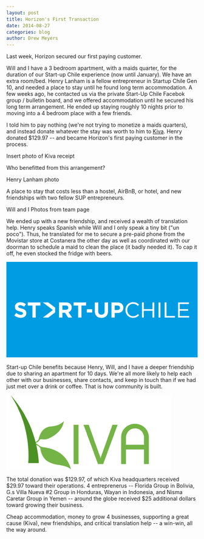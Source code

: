 ```yaml
---
layout: post
title: Horizon's First Transaction
date: 2014-08-27
categories: blog
author: Drew Meyers
---
```


Last week, Horizon secured our first paying customer. 

Will and I have a 3 bedroom apartment, with a maids quarter, for the duration of our Start-up Chile experience (now until January). We have an extra room/bed. Henry Lanham is a fellow entrepreneur in Startup Chile Gen 10, and needed a place to stay until he found long term accommodation. A few weeks ago, he contacted us via the private Start-Up Chile Facebok group / bulletin board, and we offered accommodation until he secured his long term arrangement. He ended up staying roughly 10 nights prior to moving into a 4 bedroom place with a few friends.

I told him to pay nothing (we're not trying to monetize a maids quarters), and instead donate whatever the stay was worth to him to [Kiva](http://www.kiva.org). Henry donated $129.97 -- and became Horizon's first paying customer in the process.

Insert photo of Kiva receipt

Who benefitted from this arrangement?

Henry Lanham photo

A place to stay that costs less than a hostel, AirBnB, or hotel, and new friendships with two fellow SUP entrepreneurs.

Will and I Photos from team page

We ended up with a new friendship, and received a wealth of translation help. Henry speaks Spanish while Will and I only speak a tiny bit ("un poco"). Thus, he translated for me to secure a pre-paid phone from the Movistar store at Costanera the other day as well as coordinated with our doorman to schedule a maid to clean the place (it badly needed it). To cap it off, he even stocked the fridge with beers.

![](/assets/2014-07-07-startup-chile-journey-gen-10-sup-logo.png)

Start-up Chile benefits because Henry, Will, and I have a deeper friendship due to sharing an apartment for 10 days. We're all more likely to help each other with our businesses, share contacts, and keep in touch than if we had just met over a drink or coffee. That is how community is built.

![](/assets/kiva-logo.png)

The total donation was $129.97, of which Kiva headquarters received $29.97 toward their operations. 4 entreprenerus -- Florida Group in Bolivia, G.s Villa Nueva #2 Group in Honduras, Wayan in Indonesia, and Nisma Caretar Group in Yemen -- around the globe received $25 additional dollars toward growing their business.

Cheap accommodation, money to grow 4 businesses, supporting a great cause (Kiva), new friendships, and critical translation help -- a win-win, all the way around. 